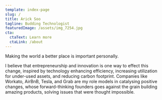 ```yaml
---
template: index-page
slug: /
title: Arick Soo
tagline: Budding Technologist
featuredImage: /assets/img_7254.jpg
cta:
  ctaText: Learn more
  ctaLink: /about
---
```

Making the world a better place is important personally. 

I believe that entrepreneurship and innovation is one way to effect this change, inspired by technology enhancing efficiency, increasing utilization for under-used assets, and reducing carbon footprint. Companies like Workato, AirBnB, Tesla, and Grab are my role models in catalysing positive changes, whose forward-thinking founders goes against the grain building amazing products, solving issues that were thought impossible.